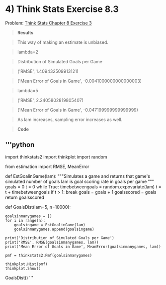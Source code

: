 # 4) Think Stats Exercise 8.3

Problem: [Think Stats Chapter 8 Exercise 3](http://greenteapress.com/thinkstats2/html/thinkstats2009.html#toc77)

>**Results**

>This way of making an estimate is unbiased. 

>lambda=2

>Distribution of Simulated Goals per Game

>('RMSE', 1.409432509913121)

>('Mean Error of Goals in Game', -0.0041000000000000003)
 
>lambda=5

>('RMSE', 2.2405802819805407)

>('Mean Error of Goals in Game', -0.047199999999999999)

>As lam increases, sampling error increases as well.

>**Code**

'''python
---

import thinkstats2
import thinkplot
import random

from estimation import RMSE, MeanError


def EstGoalinGame(lam):
    """Simulates a game and returns that game's simulated number of goals
    lam is goal scoring rate in goals per game
    """
    goals = 0
    t = 0
    while True:
        timebetweengoals = random.expovariate(lam)
        t = t + timebetweengoals
        if t > 1:
            break
        goals = goals + 1
    goalsscored = goals
    return goalsscored

def GoalsDist(lam=5, n=10000):

    goalsinmanygames = []
    for i in range(n):
        goalsingame = EstGoalinGame(lam)
        goalsinmanygames.append(goalsingame)

    print('Distribution of Simulated Goals per Game')
    print('RMSE', RMSE(goalsinmanygames, lam))
    print('Mean Error of Goals in Game', MeanError(goalsinmanygames, lam))

    pmf = thinkstats2.Pmf(goalsinmanygames)

    thinkplot.Hist(pmf)
    thinkplot.Show()
        
GoalsDist()
'''
